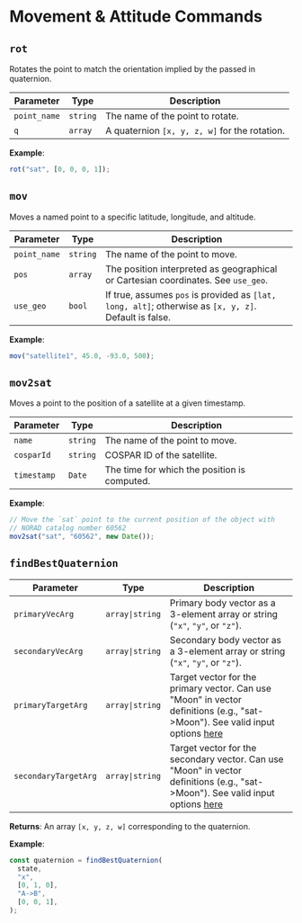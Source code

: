 # Movement & Attitude Commands

## `rot`

Rotates the point to match the orientation implied by the passed in quaternion.

| Parameter      | Type     | Description                                   |
|----------------|----------|-----------------------------------------------|
| `point_name`  | `string` | The name of the point to rotate.             |
| `q`           | `array`  | A quaternion `[x, y, z, w]` for the rotation.|

**Example**:
```js
rot("sat", [0, 0, 0, 1]);
```

## `mov`

Moves a named point to a specific latitude, longitude, and altitude.

| Parameter      | Type     | Description                                                                 |
|----------------|----------|-----------------------------------------------------------------------------|
| `point_name`  | `string` | The name of the point to move.                                              |
| `pos`         | `array`  | The position interpreted as geographical or Cartesian coordinates. See `use_geo`.|
| `use_geo`     | `bool`   | If true, assumes `pos` is provided as `[lat, long, alt]`; otherwise as `[x, y, z]`. Default is false.|

**Example**:
```js
mov("satellite1", 45.0, -93.0, 500);
```

## `mov2sat`

Moves a point to the position of a satellite at a given timestamp.


| Parameter      | Type     | Description                                                                 |
|----------------|----------|-----------------------------------------------------------------------------|
| `name`        | `string` | The name of the point to move.                                              |
| `cosparId`    | `string` | COSPAR ID of the satellite.                                                  |
| `timestamp`   | `Date`   | The time for which the position is computed.                                |

**Example**:
```js
// Move the `sat` point to the current position of the object with
// NORAD catalog number 60562 
mov2sat("sat", "60562", new Date());
```

## `findBestQuaternion`


| Parameter           | Type           | Description                                                                 |
|---------------------|----------------|-----------------------------------------------------------------------------|
| `primaryVecArg`     | `array\|string` | Primary body vector as a 3-element array or string (`"x"`, `"y"`, or `"z"`).|
| `secondaryVecArg`   | `array\|string` | Secondary body vector as a 3-element array or string (`"x"`, `"y"`, or `"z"`).|
| `primaryTargetArg`  | `array\|string` | Target vector for the primary vector. Can use "Moon" in vector definitions (e.g., "sat->Moon"). See valid input options [here](/dsl/overview/#supplying-vectors-and-positions-by-name-or-value)|
| `secondaryTargetArg`| `array\|string` | Target vector for the secondary vector. Can use "Moon" in vector definitions (e.g., "sat->Moon"). See valid input options [here](/dsl/overview/#supplying-vectors-and-positions-by-name-or-value)|

**Returns**: An array `[x, y, z, w]` corresponding to the quaternion.

**Example**:

```javascript
const quaternion = findBestQuaternion(
  state,
  "x",
  [0, 1, 0],
  "A->B",
  [0, 0, 1],
);

